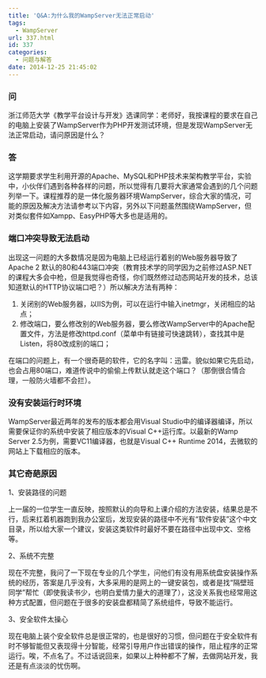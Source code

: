 ```yaml
---
title: 'Q&A:为什么我的WampServer无法正常启动'
tags:
  - WampServer
url: 337.html
id: 337
categories:
  - 问题与解答
date: 2014-12-25 21:45:02
---
```


### 问

浙江师范大学《教学平台设计与开发》选课同学：老师好，我按课程的要求在自己的电脑上安装了WampServer作为PHP开发测试环境，但是发现WampServer无法正常启动，请问原因是什么？

### 答

这学期要求学生利用开源的Apache、MySQL和PHP技术来架构教学平台，实验中，小伙伴们遇到各种各样的问题，所以觉得有几要将大家通常会遇到的几个问题列举一下。课程推荐的是一体化服务器环境WampServer，综合大家的情况，可能的原因及解决方法请参考以下内容，另外以下问题虽然围绕WampServer，但对类似套件如Xampp、EasyPHP等大多也是适用的。
<!--More-->
### 端口冲突导致无法启动

出现这一问题的大多数情况是因为电脑上已经运行着别的Web服务器导致了Apache 2 默认的80和443端口冲突（教育技术学的同学因为之前修过ASP.NET的课程大多会中枪，但是我觉得也奇怪，你们既然修过动态网站开发的技术，总该知道默认的HTTP协议端口吧？）所以解决方法有两种：

1.  关闭别的Web服务器，以IIS为例，可以在运行中输入inetmgr，关闭相应的站点；
2.  修改端口，要么修改别的Web服务器，要么修改WampServer中的Apache配置文件，方法是修改httpd.conf（菜单中有链接可快速跳转），查找其中是Listen，将80改成别的端口；

在端口的问题上，有一个很奇葩的软件，它的名字叫：迅雷。貌似如果它先启动，也会占用80端口，难道传说中的偷偷上传默认就走这个端口？（那倒很合情合理，一般防火墙都不会拦）。

### 没有安装运行时环境

WampServer最近两年的发布的版本都会用Visual Studio中的编译器编译，所以需要保证你的系统中安装了相应版本的Visual C++运行库。以最新的Wamp Server 2.5为例，需要VC11编译器，也就是Visual C++ Runtime 2014，去微软的网站上下载相应的版本。

### 其它奇葩原因

1、安装路径的问题

上一届的一位学生一直反映，按照默认的向导和上课介绍的方法安装，结果总是不行，后来扛着机器跑到我办公室后，发现安装的路径中不光有“软件安装”这个中文目录，所以给大家一个建议，安装这类软件时最好不要在路径中出现中文、空格等。

2、系统不完整

现在不完整，我问了一下现在专业的几个学生，问他们有没有用系统盘安装操作系统的经历，答案是几乎没有，大多采用的是网上的一键安装包，或者是找“隔壁班同学”帮忙（即使我读书少，也明白爱情力量大的道理了），这没关系我也经常用这种方式配置，但问题在于很多的安装盘都精简了系统组件，导致不能运行。

3、安全软件太操心

现在电脑上装个安全软件总是很正常的，也是很好的习惯，但问题在于安全软件有时不够智能但又表现得十分智能，经常引导用户作出错误的操作，阻止程序的正常运行。唉，不点名了。不过话说回来，如果以上种种都不了解，去做网站开发，我还是有点淡淡的忧伤啊。